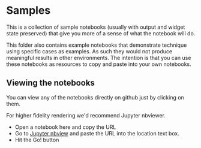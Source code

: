 # Samples

This is a collection of sample notebooks (usually with output and widget state preserved) that give you more of a sense of what the notebook will do.

This folder also contains example notebooks that demonstrate technique using specific cases as examples. As such they would not produce meaningful results in other environments. The intention is that you can use these notebooks as resources to copy and paste into your own notebooks.

## Viewing the notebooks
You can view any of the notebooks directly on github just by clicking on them.

For higher fidelity rendering we'd recommend Jupyter nbviewer.
- Open a notebook here and copy the URL
- Go to <a href="https://nbviewer.jupyter.org/">Jupyter nbview</a> and paste the URL into the location text box.
- Hit the Go! button